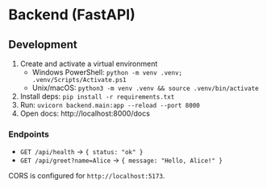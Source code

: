 # Backend (FastAPI)

## Development

1. Create and activate a virtual environment
   - Windows PowerShell: `python -m venv .venv; .venv/Scripts/Activate.ps1`
   - Unix/macOS: `python3 -m venv .venv && source .venv/bin/activate`
2. Install deps: `pip install -r requirements.txt`
3. Run: `uvicorn backend.main:app --reload --port 8000`
4. Open docs: http://localhost:8000/docs

### Endpoints
- `GET /api/health` → `{ status: "ok" }`
- `GET /api/greet?name=Alice` → `{ message: "Hello, Alice!" }`

CORS is configured for `http://localhost:5173`.
